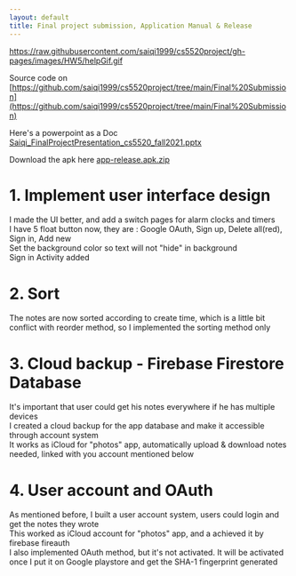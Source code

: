 ```yaml
---
layout: default
title: Final project submission, Application Manual & Release
---
```

https://raw.githubusercontent.com/saiqi1999/cs5520project/gh-pages/images/HW5/helpGif.gif

Source code on [https://github.com/saiqi1999/cs5520project/tree/main/Final%20Submission](https://github.com/saiqi1999/cs5520project/tree/main/Final%20Submission)

Here's a powerpoint as a Doc
[Saiqi_FinalProjectPresentation_cs5520_fall2021.pptx](https://github.com/saiqi1999/cs5520project/files/7725912/SaiqiHe_FinalProjectPresentation_cs5520_fall2021.pptx)

Download the apk here 
[app-release.apk.zip](https://github.com/saiqi1999/cs5520project/files/7726045/app-release.apk.zip)

# 1. Implement user interface design
   I made the UI better, and add a switch pages for alarm clocks and timers\
   I have 5 float button now, they are : Google OAuth, Sign up, Delete all(red), Sign in, Add new\
   Set the background color so text will not "hide" in background\
   Sign in Activity added
   
# 2. Sort 
   The notes are now sorted according to create time, which is a little bit conflict with reorder method, so I implemented the sorting method only
   
# 3. Cloud backup - Firebase Firestore Database
   It's important that user could get his notes everywhere if he has multiple devices\
   I created a cloud backup for the app database and make it accessible through account system\
   It works as iCloud for "photos" app, automatically upload & download notes needed, linked with you account mentioned below
   
# 4. User account and OAuth
   As mentioned before, I built a user account system, users could login and get the notes they wrote\
   This worked as iCloud account for "photos" app, and a achieved it by firebase fireauth\
   I also implemented OAuth method, but it's not activated. It will be activated once I put it on Google playstore and get the SHA-1 fingerprint generated
   
 
